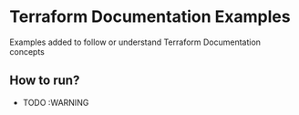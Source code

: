 # Terraform Documentation Examples
Examples added to follow or understand Terraform Documentation concepts

## How to run?
* TODO :WARNING